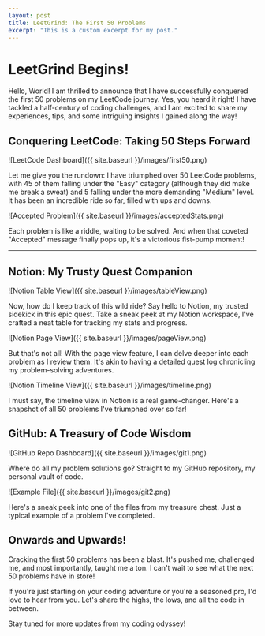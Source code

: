 ```yaml
---
layout: post
title: LeetGrind: The First 50 Problems
excerpt: "This is a custom excerpt for my post."
---
```

# LeetGrind Begins!

Hello, World! I am thrilled to announce that I have successfully conquered the first 50 problems on my LeetCode journey. Yes, you heard it right! I have tackled a half-century of coding challenges, and I am excited to share my experiences, tips, and some intriguing insights I gained along the way!

## Conquering LeetCode: Taking 50 Steps Forward

![LeetCode Dashboard]({{ site.baseurl }}/images/first50.png)

Let me give you the rundown: I have triumphed over 50 LeetCode problems, with 45 of them falling under the "Easy" category (although they did make me break a sweat) and 5 falling under the more demanding "Medium" level. It has been an incredible ride so far, filled with ups and downs.

![Accepted Problem]({{ site.baseurl }}/images/acceptedStats.png)

Each problem is like a riddle, waiting to be solved. And when that coveted "Accepted" message finally pops up, it's a victorious fist-pump moment!

---

## Notion: My Trusty Quest Companion

![Notion Table View]({{ site.baseurl }}/images/tableView.png)

Now, how do I keep track of this wild ride? Say hello to Notion, my trusted sidekick in this epic quest. Take a sneak peek at my Notion workspace, I've crafted a neat table for tracking my stats and progress.

![Notion Page View]({{ site.baseurl }}/images/pageView.png)

But that's not all! With the page view feature, I can delve deeper into each problem as I review them. It's akin to having a detailed quest log chronicling my problem-solving adventures.

![Notion Timeline View]({{ site.baseurl }}/images/timeline.png)

I must say, the timeline view in Notion is a real game-changer. Here's a snapshot of all 50 problems I've triumphed over so far!

## GitHub: A Treasury of Code Wisdom 

![GitHub Repo Dashboard]({{ site.baseurl }}/images/git1.png)

Where do all my problem solutions go? Straight to my GitHub repository, my personal vault of code. 

![Example File]({{ site.baseurl }}/images/git2.png)

Here's a sneak peek into one of the files from my treasure chest. Just a typical example of a problem I've completed.

## Onwards and Upwards!

Cracking the first 50 problems has been a blast. It's pushed me, challenged me, and most importantly, taught me a ton. I can't wait to see what the next 50 problems have in store!

If you're just starting on your coding adventure or you're a seasoned pro, I'd love to hear from you. Let's share the highs, the lows, and all the code in between.

Stay tuned for more updates from my coding odyssey!
